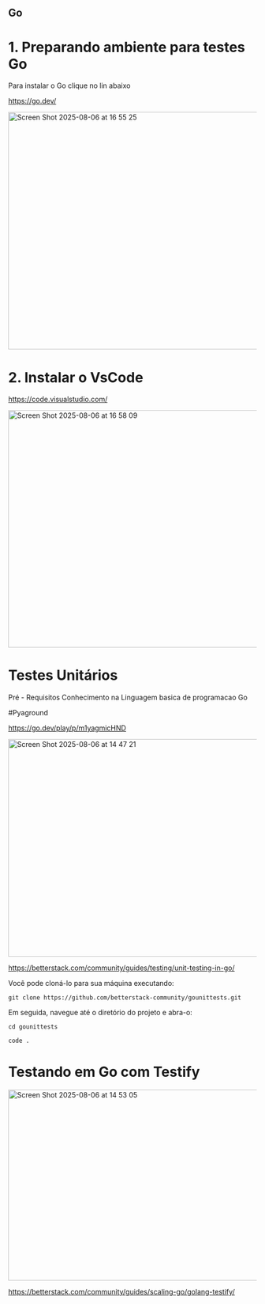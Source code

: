 ## Go

# 1. Preparando ambiente para testes Go

Para instalar o Go clique no lin abaixo

https://go.dev/

<img width="1235" height="480" alt="Screen Shot 2025-08-06 at 16 55 25" src="https://github.com/user-attachments/assets/5ec849de-413b-43c0-b91f-758ac31f5ecd" />

# 2. Instalar o VsCode 

https://code.visualstudio.com/

<img width="1235" height="480" alt="Screen Shot 2025-08-06 at 16 58 09" src="https://github.com/user-attachments/assets/8f371a44-8fd0-4b24-a4a5-f494003e10b2" />


# Testes Unitários
Pré - Requisitos 
Conhecimento na Linguagem basica de programacao Go

#Pyaground 

https://go.dev/play/p/m1yagmicHND

<img width="895" height="440" alt="Screen Shot 2025-08-06 at 14 47 21" src="https://github.com/user-attachments/assets/b7075fae-fe5c-4248-a4c8-de006febeded" />

https://betterstack.com/community/guides/testing/unit-testing-in-go/


Você pode cloná-lo para sua máquina executando:


```git clone https://github.com/betterstack-community/gounittests.git```
 

Em seguida, navegue até o diretório do projeto e abra-o:


```cd gounittests```

```code .```


# Testando em Go com Testify


<img width="900" height="386" alt="Screen Shot 2025-08-06 at 14 53 05" src="https://github.com/user-attachments/assets/1a42ac34-c357-4271-a2f8-ccafa09e16f5" />

https://betterstack.com/community/guides/scaling-go/golang-testify/


